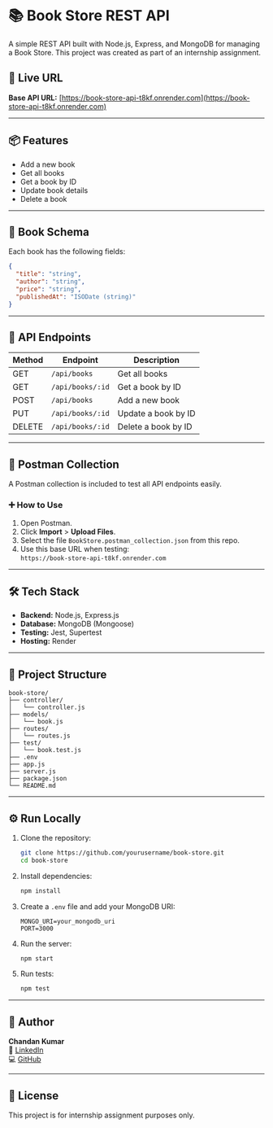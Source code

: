 
# 📚 Book Store REST API

A simple REST API built with Node.js, Express, and MongoDB for managing a Book Store. This project was created as part of an internship assignment.

## 🚀 Live URL

**Base API URL:** [https://book-store-api-t8kf.onrender.com](https://book-store-api-t8kf.onrender.com)

---

## 📦 Features

- Add a new book
- Get all books
- Get a book by ID
- Update book details
- Delete a book

---

## 🧾 Book Schema

Each book has the following fields:

```json
{
  "title": "string",
  "author": "string",
  "price": "string",
  "publishedAt": "ISODate (string)"
}
```

---

## 📡 API Endpoints

| Method | Endpoint              | Description             |
|--------|-----------------------|-------------------------|
| GET    | `/api/books`          | Get all books           |
| GET    | `/api/books/:id`      | Get a book by ID        |
| POST   | `/api/books`          | Add a new book          |
| PUT    | `/api/books/:id`      | Update a book by ID     |
| DELETE | `/api/books/:id`      | Delete a book by ID     |

---

## 🧪 Postman Collection

A Postman collection is included to test all API endpoints easily.

### ➕ How to Use

1. Open Postman.
2. Click **Import** > **Upload Files**.
3. Select the file `BookStore.postman_collection.json` from this repo.
4. Use this base URL when testing:  
   `https://book-store-api-t8kf.onrender.com`

---

## 🛠️ Tech Stack

- **Backend:** Node.js, Express.js
- **Database:** MongoDB (Mongoose)
- **Testing:** Jest, Supertest
- **Hosting:** Render

---

## 📁 Project Structure

```
book-store/
├── controller/
│   └── controller.js
├── models/
│   └── book.js
├── routes/
│   └── routes.js
├── test/
│   └── book.test.js
├── .env
├── app.js
├── server.js
├── package.json
└── README.md
```

---

## ⚙️ Run Locally

1. Clone the repository:
   ```bash
   git clone https://github.com/yourusername/book-store.git
   cd book-store
   ```

2. Install dependencies:
   ```bash
   npm install
   ```

3. Create a `.env` file and add your MongoDB URI:
   ```
   MONGO_URI=your_mongodb_uri
   PORT=3000
   ```

4. Run the server:
   ```bash
   npm start
   ```

5. Run tests:
   ```bash
   npm test
   ```

---

## 👤 Author

**Chandan Kumar**  
📧 [LinkedIn](https://www.linkedin.com/in/lookingforchandankumar/)  
💻 [GitHub](https://github.com/chandan-official)

---

## 📄 License

This project is for internship assignment purposes only.
